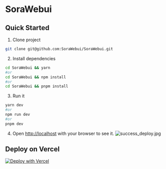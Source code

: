# SoraWebui

## Quick Started

1. Clone project

```bash
git clone git@github.com:SoraWebui/SoraWebui.git
```

2. Install dependencies

```bash
cd SoraWebui && yarn
#or
cd SoraWebui && npm install
#or
cd SoraWebui && pnpm install
```

3. Run it

```bash
yarn dev
#or
npm run dev
#or
pnpm dev
```

4. Open [http://localhost](http://localhost) with your browser to see it.
![success_deploy.jpg](https://sorawebui.com/success_deploy.jpg)

## Deploy on Vercel
[![Deploy with Vercel](https://vercel.com/button)](https://vercel.com/new/clone?repository-url%3Dhttps%3A%2F%2Fgithub.com%2FSoraWebui%2FSoraWebui%26project-name%3DSoraWebui%26repository-name%3DSoraWebui%26external-id%3Dhttps%3A%2F%2Fgithub.com%2FSoraWebui%2FSoraWebui%2Ftree%2Fmain)

